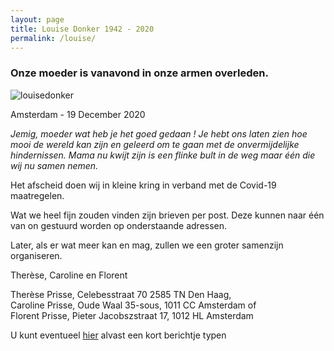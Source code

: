 ```yaml
---
layout: page
title: Louise Donker 1942 - 2020
permalink: /louise/
---
```


### Onze moeder is vanavond in onze armen overleden.

![louisedonker](https://prisse.nl/assets/louisedonker.jpg)  

Amsterdam - 19 December 2020

*Jemig, moeder wat heb je het goed gedaan ! Je hebt ons laten zien hoe mooi de wereld kan zijn en geleerd om te gaan met de onvermijdelijke hindernissen. Mama nu kwijt zijn is een flinke bult in de weg maar één die wij nu samen nemen.*  

Het afscheid doen wij in kleine kring in verband met de Covid-19 maatregelen.

Wat we heel fijn zouden vinden zijn brieven per post.
Deze kunnen naar één van on gestuurd worden op onderstaande adressen.

Later, als er wat meer kan en mag, zullen we een groter samenzijn organiseren.

Therèse, Caroline en Florent

Therèse Prisse, Celebesstraat 70 2585 TN Den Haag,  
Caroline Prisse, Oude Waal 35-sous, 1011 CC Amsterdam of  
Florent Prisse, Pieter Jacobszstraat 17, 1012 HL Amsterdam  

U kunt eventueel [hier](https://prisse.nl/talktome/) alvast een kort berichtje typen
